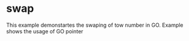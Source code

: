 # swap

This example demonstartes the swaping of tow number in GO. 
Example shows the usage of GO pointer
